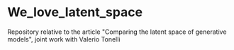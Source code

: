 # We_love_latent_space
Repository relative to the article "Comparing the latent space of generative models", joint work with Valerio Tonelli

